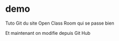 # demo
Tuto Git du site Open Class Room qui se passe bien 

Et maintenant on modifie depuis Git Hub
